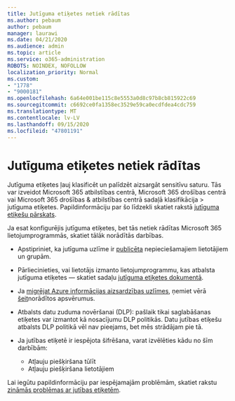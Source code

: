 ```yaml
---
title: Jutīguma etiķetes netiek rādītas
ms.author: pebaum
author: pebaum
manager: laurawi
ms.date: 04/21/2020
ms.audience: admin
ms.topic: article
ms.service: o365-administration
ROBOTS: NOINDEX, NOFOLLOW
localization_priority: Normal
ms.custom:
- "1778"
- "9000181"
ms.openlocfilehash: 6a64e001be115c8e5553a0d8c97b8cb815922c69
ms.sourcegitcommit: c6692ce0fa1358ec3529e59ca0ecdfdea4cdc759
ms.translationtype: MT
ms.contentlocale: lv-LV
ms.lasthandoff: 09/15/2020
ms.locfileid: "47801191"
---
```

# <a name="sensitivity-labels-not-appearing"></a>Jutīguma etiķetes netiek rādītas

Jutīguma etiķetes ļauj klasificēt un palīdzēt aizsargāt sensitīvu saturu. Tās var izveidot Microsoft 365 atbilstības centrā, Microsoft 365 drošības centrā vai Microsoft 365 drošības & atbilstības centrā sadaļā klasifikācija > jutīguma etiķetes. Papildinformāciju par šo līdzekli skatiet rakstā [jutīguma etiķešu pārskats](https://docs.microsoft.com/microsoft-365/compliance/sensitivity-labels).

Ja esat konfigurējis jutīguma etiķetes, bet tās netiek rādītas Microsoft 365 lietojumprogrammās, skatiet tālāk norādītās darbības.

- Apstipriniet, ka jutīguma uzlīme ir [publicēta](https://docs.microsoft.com/microsoft-365/compliance/sensitivity-labels#what-label-policies-can-do) nepieciešamajiem lietotājiem un grupām.

- Pārliecinieties, vai lietotājs izmanto lietojumprogrammu, kas atbalsta jutīguma etiķetes — skatiet sadaļu [jutīguma etiķetes dokumentā](https://support.office.com/article/apply-sensitivity-labels-to-your-documents-and-email-within-office-2f96e7cd-d5a4-403b-8bd7-4cc636bae0f9?#bkmk_whereavailable).

- Ja [migrējat Azure informācijas aizsardzības uzlīmes](https://docs.microsoft.com/azure/information-protection/configure-policy-migrate-labels), ņemiet vērā [šeit](https://docs.microsoft.com/azure/information-protection/configure-policy-migrate-labels#considerations-for-unified-labels)norādītos apsvērumus.

- Atbalsts datu zuduma novēršanai (DLP): pašlaik tikai saglabāšanas etiķetes var izmantot kā nosacījumu DLP politikās.  Datu jutības etiķešu atbalsts DLP politikā vēl nav pieejams, bet mēs strādājam pie tā.

- Ja jutības etiķetē ir iespējota šifrēšana, varat izvēlēties kādu no šīm darbībām:
    - Atļauju piešķiršana tūlīt
    - Atļauju piešķiršana lietotājiem


Lai iegūtu papildinformāciju par iespējamajām problēmām, skatiet rakstu [zināmās problēmas ar jutības etiķetēm](https://support.office.com/article/known-issues-with-sensitivity-labels-in-office-b169d687-2bbd-4e21-a440-7da1b2743edc).